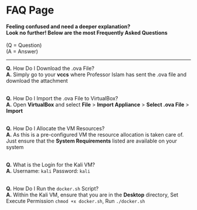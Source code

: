 # FAQ Page
**Feeling confused and need a deeper explanation?<br>
Look no further! Below are the most Frequently Asked Questions**<br>
<br>(Q = Question)<br>
(A = Answer)
***

**Q.** How Do I Download the .ova File?<br>
**A.** Simply go to your **vccs** where Professor Islam has sent the .ova file and download the attachment<br>
<br>

**Q.** How Do I Import the .ova File to VirtualBox?<br>
**A.** Open **VirtualBox** and select **File** > **Import Appliance** > **Select .ova File** > **Import**<br>
<br>

**Q.** How Do I Allocate the VM  Resources?<br>
**A.** As this is a pre-configured VM the resource allocation is taken care of. Just ensure that the **System Requirements** listed are available on your system<br>
<br>

**Q.** What is the Login for the Kali VM?<br>
**A.** Username: <code>kali</code> Password: <code>kali</code><br>
<br>

**Q.** How Do I Run the <code>docker.sh</code> Script?<br>
**A.** Within the Kali VM, ensure that you are in the **Desktop** directory, Set Execute Permission <code>chmod +x docker.sh</code>, Run <code>./docker.sh</code>
